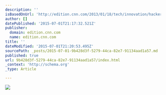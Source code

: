 ```yaml
---
description: ''
isBasedOnUrl: 'http://edition.cnn.com/2013/01/18/tech/innovation/hackerfleet-sailing-yacht-berlin/'
author: []
datePublished: '2015-07-01T21:17:32.521Z'
publisher:
  domain: edition.cnn.com
  name: edition.cnn.com
title: ''
dateModified: '2015-07-01T21:20:53.495Z'
sourcePath: _posts/2015-07-01-9b428d3f-5279-44ca-82e7-91134aad1a57.md
published: true
url: 9b428d3f-5279-44ca-82e7-91134aad1a57/index.html
_context: 'http://schema.org'
_type: Article

---
```

![](http://i2.cdn.turner.com/cnnnext/dam/assets/130117174948-8067107975-1a9f772acc-k-horizontal-large-gallery.jpg)
